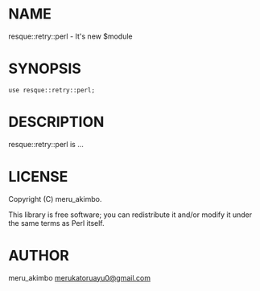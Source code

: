 # NAME

resque::retry::perl - It's new $module

# SYNOPSIS

    use resque::retry::perl;

# DESCRIPTION

resque::retry::perl is ...

# LICENSE

Copyright (C) meru\_akimbo.

This library is free software; you can redistribute it and/or modify
it under the same terms as Perl itself.

# AUTHOR

meru\_akimbo <merukatoruayu0@gmail.com>
